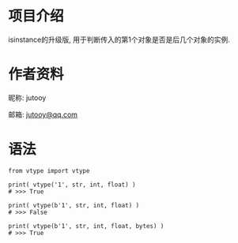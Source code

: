 # 项目介绍

isinstance的升级版, 用于判断传入的第1个对象是否是后几个对象的实例.

# 作者资料

昵称: jutooy

邮箱: jutooy@qq.com

# 语法

    from vtype import vtype

    print( vtype('1', str, int, float) )
    # >>> True

    print( vtype(b'1', str, int, float) )
    # >>> False

    print( vtype(b'1', str, int, float, bytes) )
    # >>> True
